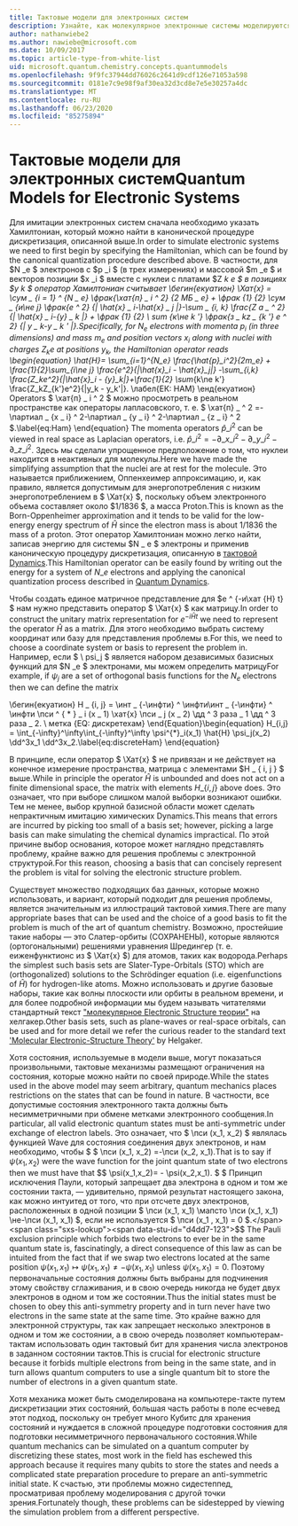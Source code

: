 ```yaml
---
title: Тактовые модели для электронных систем
description: Узнайте, как молекулярное электронные системы моделируются с помощью моделирования тактов.
author: nathanwiebe2
ms.author: nawiebe@microsoft.com
ms.date: 10/09/2017
ms.topic: article-type-from-white-list
uid: microsoft.quantum.chemistry.concepts.quantummodels
ms.openlocfilehash: 9f9fc37944dd76026c2641d9cdf126e71053a598
ms.sourcegitcommit: 0181e7c9e98f9af30ea32d3cd8e7e5e30257a4dc
ms.translationtype: MT
ms.contentlocale: ru-RU
ms.lasthandoff: 06/23/2020
ms.locfileid: "85275894"
---
```

# <a name="quantum-models-for-electronic-systems"></a><span data-ttu-id="d4dd7-103">Тактовые модели для электронных систем</span><span class="sxs-lookup"><span data-stu-id="d4dd7-103">Quantum Models for Electronic Systems</span></span>

<span data-ttu-id="d4dd7-104">Для имитации электронных систем сначала необходимо указать Хамилтониан, который можно найти в канонической процедуре дискретизация, описанной выше.</span><span class="sxs-lookup"><span data-stu-id="d4dd7-104">In order to simulate electronic systems we need to first begin by specifying the Hamiltonian, which can be found by the canonical quantization procedure described above.</span></span>
<span data-ttu-id="d4dd7-105">В частности, для $N _e $ электронов с $p _i $ (в трех измерениях) и массовой $m _e $ и векторов позиции $x _i $ вместе с нуклеи с платами $Z _k e $ в позициях $y _k $ оператор Хамилтониан считывает \бегин{екуатион} \Хат{х} = \сум \_ {i = 1} ^ {N \_ e} \фрак{\хат{п} \_ i ^ 2} {2 MБ \_ e} + \фрак {1} {2} \сум \_ {и\не j} \фрак{е ^ 2} {| \hat{x} \_ i-\hat{x} \_ j |}-\sum \_ {i, k} \frac{Z a \_ ^ 2} {| \hat{x} \_ i-{y} \_ k |} + \фрак {1} {2} \ sum_ {к\не k '} \фрак{з \_ kz \_ {k '} e ^ 2} {| y \_ k-y \_ k ' |}.</span><span class="sxs-lookup"><span data-stu-id="d4dd7-105">Specifically, for $N_e$ electrons with momenta $p_i$ (in three dimensions) and mass $m_e$  and position vectors $x_i$ along with nuclei with charges $Z_k e$ at positions $y_k$, the Hamiltonian operator reads \begin{equation} \hat{H}= \sum\_{i=1}^{N\_e} \frac{\hat{p}\_i^2}{2m\_e} + \frac{1}{2}\sum\_{i\ne j} \frac{e^2}{|\hat{x}\_i - \hat{x}\_j|} -\sum\_{i,k} \frac{Z\_ke^2}{|\hat{x}\_i - {y}\_k|}+\frac{1}{2} \sum_{k\ne k'} \frac{Z\_kZ\_{k'}e^2}{|y\_k - y\_k'|}.</span></span> <span data-ttu-id="d4dd7-106">\лабел{ЕК: HAM} \енд{екуатион} Operators $ \хат{п} \_ i ^ 2 $ можно просмотреть в реальном пространстве как операторы лапласовского, т. е. $ \хат{п} \_ ^ 2 =-\партиал \_ {x \_ i} ^ 2-\партиал \_ {y \_ i} ^ 2-\партиал \_ {z \_ i} ^ 2 $.</span><span class="sxs-lookup"><span data-stu-id="d4dd7-106">\label{eq:Ham} \end{equation} The momenta operators $\hat{p}\_i^2$ can be viewed in real space as Laplacian operators, i.e. $\hat{p}\_i^2 = -\partial\_{x\_i}^2 - \partial\_{y\_i}^2 - \partial\_{z\_i}^2$.</span></span>
<span data-ttu-id="d4dd7-107">Здесь мы сделали упрощенное предположение о том, что нуклеи находится в неактивных для молекулы.</span><span class="sxs-lookup"><span data-stu-id="d4dd7-107">Here we have made the simplifying assumption that the nuclei are at rest for the molecule.</span></span>
<span data-ttu-id="d4dd7-108">Это называется приближением, Оппенхеимер аппроксимацию, и, как правило, является допустимым для энергопотребления с низким энергопотреблением в $ \Хат{х} $, поскольку объем электронного объема составляет около $1/1836 $, а масса Proton.</span><span class="sxs-lookup"><span data-stu-id="d4dd7-108">This is known as the Born-Oppenheimer approximation and it tends to be valid for the low-energy energy spectrum of $\hat{H}$ since the electron mass is about $1/1836$ the mass of a proton.</span></span>
<span data-ttu-id="d4dd7-109">Этот оператор Хамилтониан можно легко найти, записав энергию для системы $N \_ e $ электроны и применив каноническую процедуру дискретизация, описанную в [тактовой Dynamics](xref:microsoft.quantum.chemistry.concepts.quantumdynamics).</span><span class="sxs-lookup"><span data-stu-id="d4dd7-109">This Hamiltonian operator can be easily found by writing out the energy for a system of $N\_e$ electrons and applying the canonical quantization process described in [Quantum Dynamics](xref:microsoft.quantum.chemistry.concepts.quantumdynamics).</span></span>

<span data-ttu-id="d4dd7-110">Чтобы создать единое матричное представление для $e ^ {-и\хат {H} t} $ нам нужно представить оператор $ \Хат{х} $ как матрицу.</span><span class="sxs-lookup"><span data-stu-id="d4dd7-110">In order to construct the unitary matrix representation for $e^{-i\hat{H} t}$ we need to represent the operator $\hat{H}$ as a matrix.</span></span>
<span data-ttu-id="d4dd7-111">Для этого необходимо выбрать систему координат или базу для представления проблемы в.</span><span class="sxs-lookup"><span data-stu-id="d4dd7-111">For this, we need to choose a coordinate system or basis to represent the problem in.</span></span>
<span data-ttu-id="d4dd7-112">Например, если $ \ psi_j $ является набором дезависимых базисных функций для $N _e $ электронами, мы можем определить матрицу</span><span class="sxs-lookup"><span data-stu-id="d4dd7-112">For example, if $\psi_j$ are a set of orthogonal basis functions for the $N_e$ electrons then we can define the matrix</span></span>

<span data-ttu-id="d4dd7-113">\бегин{екуатион} H \_ {i, j} = \инт \_ {-\инфти} ^ \инфти\инт \_ {-\инфти} ^ \инфти \пси ^ { \* } \_ i (x \_ 1) \хат{х} \пси \_ j (x \_ 2) \дд ^ 3 раза \_ 1 \дд ^ 3 раза \_ 2. \ метка {EQ: дискретехам} \end{Equation}</span><span class="sxs-lookup"><span data-stu-id="d4dd7-113">\begin{equation} H\_{i,j} = \int\_{-\infty}^\infty\int\_{-\infty}^\infty \psi^{\*}\_i(x\_1) \hat{H} \psi\_j(x\_2) \dd^3x\_1 \dd^3x\_2.\label{eq:discreteHam} \end{equation}</span></span>

<span data-ttu-id="d4dd7-114">В принципе, если оператор $ \Хат{х} $ не привязан и не действует на конечное измерение пространства, матрица с элементами $H \_ \{ i, j \} $ выше.</span><span class="sxs-lookup"><span data-stu-id="d4dd7-114">While in principle the operator $\hat{H}$ is unbounded and does not act on a finite dimensional space, the matrix with elements $H\_\{i,j\}$ above does.</span></span>
<span data-ttu-id="d4dd7-115">Это означает, что при выборе слишком малой выборки возникают ошибки. Тем не менее, выбор крупной базисной области может сделать непрактичным имитацию химических Dynamics.</span><span class="sxs-lookup"><span data-stu-id="d4dd7-115">This means that errors are incurred by picking too small of a basis set; however, picking a large basis can make simulating the chemical dynamics impractical.</span></span>
<span data-ttu-id="d4dd7-116">По этой причине выбор основания, которое может наглядно представлять проблему, крайне важно для решения проблемы с электронной структурой.</span><span class="sxs-lookup"><span data-stu-id="d4dd7-116">For this reason, choosing a basis that can concisely represent the problem is vital for solving the electronic structure problem.</span></span>

<span data-ttu-id="d4dd7-117">Существует множество подходящих баз данных, которые можно использовать, и вариант, который подходит для решения проблемы, является значительным из иллюстраций тактовой химия.</span><span class="sxs-lookup"><span data-stu-id="d4dd7-117">There are many appropriate bases that can be used and the choice of a good basis to fit the problem is much of the art of quantum chemistry.</span></span>
<span data-ttu-id="d4dd7-118">Возможно, простейшие такие наборы — это Слатер-орбиты (СОХРАНЕНЫ), которые являются (ортогональными) решениями уравнения Шредингер (т. е. еиженфунктионс из $ \Хат{х} $) для атомов, таких как водорода.</span><span class="sxs-lookup"><span data-stu-id="d4dd7-118">Perhaps the simplest such basis sets are Slater-Type-Orbitals (STO) which are (orthogonalized) solutions to the Schrödinger equation (i.e. eigenfunctions of $\hat{H}$) for hydrogen-like atoms.</span></span>
<span data-ttu-id="d4dd7-119">Можно использовать и другие базовые наборы, такие как волны плоскости или орбиты в реальном времени, и для более подробной информации мы будем называть читателями стандартный текст ["молекулярное Electronic Structure теории"](https://onlinelibrary.wiley.com/doi/book/10.1002/9781119019572) на хелгакер.</span><span class="sxs-lookup"><span data-stu-id="d4dd7-119">Other basis sets, such as plane-waves or real-space orbitals, can be used and for more detail we refer the curious reader to the standard text ['Molecular Electronic-Structure Theory'](https://onlinelibrary.wiley.com/doi/book/10.1002/9781119019572) by Helgaker.</span></span>

<span data-ttu-id="d4dd7-120">Хотя состояния, используемые в модели выше, могут показаться произвольными, тактовые механизмы размещают ограничения на состояния, которые можно найти по своей природе.</span><span class="sxs-lookup"><span data-stu-id="d4dd7-120">While the states used in the above model may seem arbitrary, quantum mechanics places restrictions on the states that can be found in nature.</span></span>
<span data-ttu-id="d4dd7-121">В частности, все допустимые состояния электронного такта должны быть несимметричными при обмене метками электронного сообщения.</span><span class="sxs-lookup"><span data-stu-id="d4dd7-121">In particular, all valid electronic quantum states must be anti-symmetric under exchange of electron labels.</span></span>
<span data-ttu-id="d4dd7-122">Это означает, что $ \пси (x_1, x_2) $ являлась функцией Wave для состояния соединения двух электронов, и нам необходимо, чтобы $ $ \пси (x_1, x_2) =-\пси (x_2, x_1).</span><span class="sxs-lookup"><span data-stu-id="d4dd7-122">That is to say if $\psi(x_1,x_2)$ were the wave function for the joint quantum state of two electrons then we must have that $$ \psi(x_1,x_2)= - \psi(x_2,x_1).</span></span>
<span data-ttu-id="d4dd7-123">$ $ Принцип исключения Паули, который запрещает два электрона в одном и том же состоянии такта, — удивительно, прямой результат настоящего закона, как можно интуитед от того, что при отсчете двух электронов, расположенных в одной позиции $ \пси (x_1, x_1) \мапсто \пси (x_1, x_1) \не-\пси (x_1, x_1) $, если не используется $ \пси (x_1 , x_1) = 0 $.</span><span class="sxs-lookup"><span data-stu-id="d4dd7-123">$$ The Pauli exclusion principle which forbids two electrons to ever be in the same quantum state is, fascinatingly, a direct consequence of this law as can be intuited from the fact that if we swap two electrons located at the same position $\psi(x_1,x_1)\mapsto \psi(x_1,x_1) \ne -\psi(x_1,x_1)$ unless $\psi(x_1,x_1)=0$.</span></span>
<span data-ttu-id="d4dd7-124">Поэтому первоначальные состояния должны быть выбраны для подчинения этому свойству сглаживания, и в свою очередь никогда не будет двух электронов в одном и том же состоянии.</span><span class="sxs-lookup"><span data-stu-id="d4dd7-124">Thus the initial states must be chosen to obey this anti-symmetry property and in turn never have two electrons in the same state at the same time.</span></span>
<span data-ttu-id="d4dd7-125">Это крайне важно для электронной структуры, так как запрещает несколько электронов в одном и том же состоянии, а в свою очередь позволяет компьютерам-тактам использовать один тактовый бит для хранения числа электронов в заданном состоянии тактов.</span><span class="sxs-lookup"><span data-stu-id="d4dd7-125">This is crucial for electronic structure because it forbids multiple electrons from being in the same state, and in turn allows quantum computers to use a single quantum bit to store the number of electrons in a given quantum state.</span></span>

<span data-ttu-id="d4dd7-126">Хотя механика может быть смоделирована на компьютере-такте путем дискретизации этих состояний, большая часть работы в поле есчевед этот подход, поскольку он требует много Кубитс для хранения состояний и нуждается в сложной процедуре подготовки состояния для подготовки несимметричного первоначального состояния.</span><span class="sxs-lookup"><span data-stu-id="d4dd7-126">While quantum mechanics can be simulated on a quantum computer by discretizing these states, most work in the field has eschewed this approach because it requires many qubits to store the states and needs a complicated state preparation procedure to prepare an anti-symmetric initial state.</span></span>
<span data-ttu-id="d4dd7-127">К счастью, эти проблемы можно сидестеппед, просматривая проблему моделирования с другой точки зрения.</span><span class="sxs-lookup"><span data-stu-id="d4dd7-127">Fortunately though, these problems can be sidestepped by viewing the simulation problem from a different perspective.</span></span>
